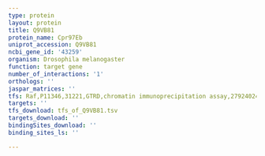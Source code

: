 ```yaml
---
type: protein
layout: protein
title: Q9VB81
protein_name: Cpr97Eb
uniprot_accession: Q9VB81
ncbi_gene_id: '43259'
organism: Drosophila melanogaster
function: target gene
number_of_interactions: '1'
orthologs: ''
jaspar_matrices: ''
tfs: Raf,P11346,31221,GTRD,chromatin immunoprecipitation assay,27924024%5Buid%5D,No
targets: ''
tfs_download: tfs_of_Q9VB81.tsv
targets_download: ''
bindingSites_download: ''
binding_sites_ls: ''

---
```

